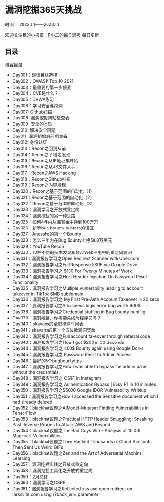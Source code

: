 # 漏洞挖掘365天挑战

时间： 2022.1.1——2023.1.1

欢迎关注我的小报童：[P小二的每日思考](https://xiaobot.net/p/pxiaoer)  每日更新


## 目录

[博客目录](https://pxiaoer.blog/2022/01/01/hacking-2022/)

- Day001：谈谈目标选择
- Day002：OWASP Top 10 2021
- Day003：最重要的第一步侦察
- Day004：CVE是什么？
- Day005：DVWA练习
- Day006：学习安全与挖洞
- Day007: Github扫描
- Day008: 漏洞挖掘网站检查表
- Day009: 安全的本质
- Day010: 解决安全问题
- Day011: 漏洞挖掘的前期准备
- Day012: 身份认证
- Day013：Recon之回到从前
- Day014：Recon之子域名发现
- Day015：Recon之从IP地址集开始
- Day016：Recon之从JS文件入手
- Day017：Recon之AWS Hacking
- Day018：Recon之Github扫描
- Day019：Recon之内容发现
- Day020：Recon之基于范围的自动化（1）
- Day021：Recon之基于范围的自动化（2）
- Day022：Recon之基于范围的自动化（3）
- Day023：漏洞学习之开放式重定向
- Day024：漏洞挖掘的另一种思路
- Day025：如何4年内从漏赏金中挣到100万刀
- Day026：新手bug bounty hunters的误区
- Day027：Anessha的第一个Bounty
- Day028：怎么三年内在Bug Bounty上挣58.8万美元
- Day029：YouTube Recon
- Day030：10种不同的技术发现和绕过Web应用中的重定向漏洞
- Day031：漏洞报告学习之Open Redirect Scanner with Uber.com
- Day032：漏洞报告学习之Full Response SSRF via Google Drive
- Day033：漏洞报告学习之 $100 For Twenty Minutes of Work
- Day034：漏洞报告学习之Host Header Injection On Password Reset Functionality
- Day035：漏洞报告学习之Multiple vulnerability leading to account takeover in TikTok SMB subdomain.
- Day036：漏洞报告学习之 My First Pre-Auth Account Takeover in 20 secs
- Day037：漏洞报告学习之A business logic error bug worth 600$
- Day038：漏洞报告学习之Credential stuffing in Bug bounty hunting
- Day039：漏洞挖掘，你需要先成为程序员吗？
- Day040：skavans的全职挖洞时间表
- Day041：skavans的第一个五位数漏洞奖励
- Day042：漏洞报告学习之Full account takeover through referral code
- Day043：漏洞报告学习之How I got $200 in 30 Seconds
- Day044：漏洞报告学习之 400$ Bounty again using Google Dorks
- Day045：漏洞报告学习之 Password Reset to Admin Access
- Day046：最好的5个bugbountytips
- Day047：漏洞报告学习之How I was able to bypass the admin panel without the credentials.
- Day048：漏洞报告学习之 CSRF in Instagram
- Day049：漏洞报告学习之 Authentication Bypass | Easy P1 in 10 minutes
- Day050：漏洞报告学习之$5000 Google IDOR Vulnerability Writeup
- Day051：漏洞报告学习之How I accessed the Sensitive document which I had already deleted
- Day052：blackhat议题之AIModel-Mutator: Finding Vulnerabilities in TensorFlow
- Day053：blackhat议题之Practical HTTP Header Smuggling: Sneaking Past Reverse Proxies to Attack AWS and Beyond
- Day054：blackhat议题之The Bad Guys Win – Analysis of 10,000 Magecart Vulnerabilities
- Day055：blackhat议题之They Hacked Thousands of Cloud Accounts Then Sent Us Weird GIFs
- Day056：blackhat议题之Zen and the Art of Adversarial Machine Learning
- Day057：漏洞挖掘实践之开放式重定向
- Day058：漏洞挖掘工具化之开放式重定向
- Day059：2月总结
- Day060：漏洞学习之CSRF
- Day061：漏洞报告学习之Reflected xss and open redirect on larksuite.com using /?back_uri= parameter

